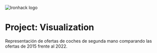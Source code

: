 ![Ironhack logo](https://i.imgur.com/1QgrNNw.png) 
# Project: Visualization

Representación de ofertas de coches de segunda mano comparando las ofertas de 2015 frente al 2022.
